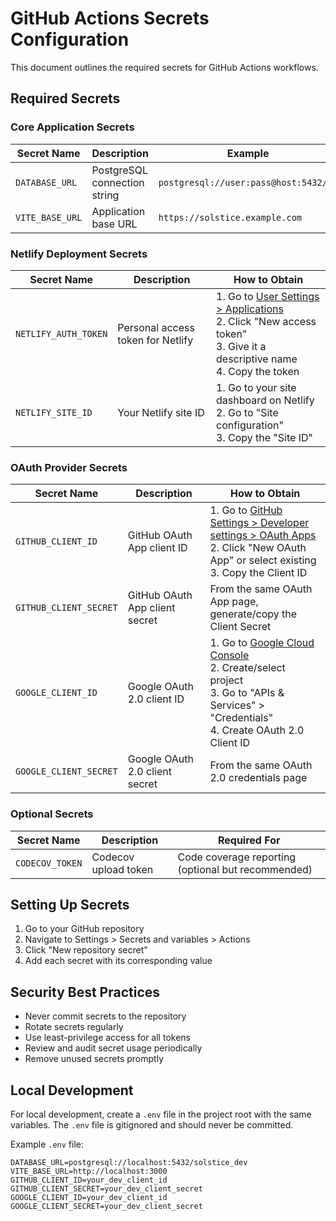 # GitHub Actions Secrets Configuration

This document outlines the required secrets for GitHub Actions workflows.

## Required Secrets

### Core Application Secrets

| Secret Name     | Description                  | Example                               |
| --------------- | ---------------------------- | ------------------------------------- |
| `DATABASE_URL`  | PostgreSQL connection string | `postgresql://user:pass@host:5432/db` |
| `VITE_BASE_URL` | Application base URL         | `https://solstice.example.com`        |

### Netlify Deployment Secrets

| Secret Name          | Description                       | How to Obtain                                                                                                                                                           |
| -------------------- | --------------------------------- | ----------------------------------------------------------------------------------------------------------------------------------------------------------------------- |
| `NETLIFY_AUTH_TOKEN` | Personal access token for Netlify | 1. Go to [User Settings > Applications](https://app.netlify.com/user/applications)<br>2. Click "New access token"<br>3. Give it a descriptive name<br>4. Copy the token |
| `NETLIFY_SITE_ID`    | Your Netlify site ID              | 1. Go to your site dashboard on Netlify<br>2. Go to "Site configuration"<br>3. Copy the "Site ID"                                                                       |

### OAuth Provider Secrets

| Secret Name            | Description                    | How to Obtain                                                                                                                                                                 |
| ---------------------- | ------------------------------ | ----------------------------------------------------------------------------------------------------------------------------------------------------------------------------- |
| `GITHUB_CLIENT_ID`     | GitHub OAuth App client ID     | 1. Go to [GitHub Settings > Developer settings > OAuth Apps](https://github.com/settings/developers)<br>2. Click "New OAuth App" or select existing<br>3. Copy the Client ID  |
| `GITHUB_CLIENT_SECRET` | GitHub OAuth App client secret | From the same OAuth App page, generate/copy the Client Secret                                                                                                                 |
| `GOOGLE_CLIENT_ID`     | Google OAuth 2.0 client ID     | 1. Go to [Google Cloud Console](https://console.cloud.google.com/)<br>2. Create/select project<br>3. Go to "APIs & Services" > "Credentials"<br>4. Create OAuth 2.0 Client ID |
| `GOOGLE_CLIENT_SECRET` | Google OAuth 2.0 client secret | From the same OAuth 2.0 credentials page                                                                                                                                      |

### Optional Secrets

| Secret Name     | Description          | Required For                                       |
| --------------- | -------------------- | -------------------------------------------------- |
| `CODECOV_TOKEN` | Codecov upload token | Code coverage reporting (optional but recommended) |

## Setting Up Secrets

1. Go to your GitHub repository
2. Navigate to Settings > Secrets and variables > Actions
3. Click "New repository secret"
4. Add each secret with its corresponding value

## Security Best Practices

- Never commit secrets to the repository
- Rotate secrets regularly
- Use least-privilege access for all tokens
- Review and audit secret usage periodically
- Remove unused secrets promptly

## Local Development

For local development, create a `.env` file in the project root with the same variables. The `.env` file is gitignored and should never be committed.

Example `.env` file:

```env
DATABASE_URL=postgresql://localhost:5432/solstice_dev
VITE_BASE_URL=http://localhost:3000
GITHUB_CLIENT_ID=your_dev_client_id
GITHUB_CLIENT_SECRET=your_dev_client_secret
GOOGLE_CLIENT_ID=your_dev_client_id
GOOGLE_CLIENT_SECRET=your_dev_client_secret
```

